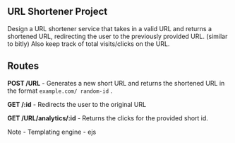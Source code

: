 ## URL Shortener Project

Design a URL shortener service that takes in a valid URL and returns a shortened URL, redirecting the user to the previously provided URL. (similar to bitly)
Also keep track of total visits/clicks on the URL.

## Routes
**POST /URL** - Generates a new short URL and returns the shortened URL in the format `example.com/ random-id` .

**GET /:id** - Redirects the user to the original URL

**GET /URL/analytics/:id**  - Returns the clicks for the provided short id.

Note -
Templating engine - ejs